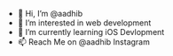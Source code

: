 - 👋 Hi, I’m @aadhib
- 👀 I’m interested in web development
- 🌱 I’m currently learning iOS Devlopment
- 📫 Reach Me on @aadhib Instagram
